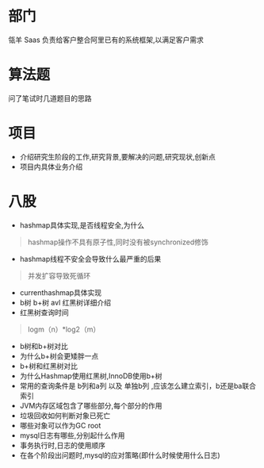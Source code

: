 # 部门
瓴羊 Saas 负责给客户整合阿里已有的系统框架,以满足客户需求
# 算法题
问了笔试时几道题目的思路
# 项目
+ 介绍研究生阶段的工作,研究背景,要解决的问题,研究现状,创新点
+ 项目内具体业务介绍
# 八股
+ ​hashmap具体实现,是否线程安全,为什么
> hashmap操作不具有原子性,同时没有被synchronized修饰
+ ​hashmap​线程不安全会导致什么最严重的后果
> 并发扩容导致死循环
+ ​currenthashmap具体实现
+ ​b树 b+树 avl 红黑树详细介绍
+ 红黑树查询时间
> logm（n）*log2（m）
+ ​b树和b+树对比
+ 为什么b+树会更矮胖一点
+ ​b+树和红黑树对比
+ 为什么Hashmap使用红黑树,InnoDB使用b+树
+ 常用的查询条件是 b列和a列 以及 单独b列 ,应该怎么建立索引，b还是ba联合索引
+ JVM内存区域包含了哪些部分,每个部分的作用
+ 垃圾回收如何判断对象已死亡
+ 哪些对象可以作为GC root
+ mysql日志有哪些,分别起什么作用
+ 事务执行时,日志的使用顺序
+ 在各个阶段出问题时,mysql的应对策略(即什么时候使用什么日志)


